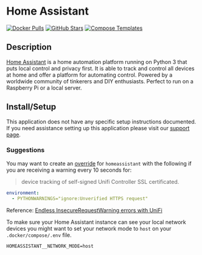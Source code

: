# Home Assistant

[![Docker Pulls](https://img.shields.io/docker/pulls/homeassistant/home-assistant?style=flat-square&color=607D8B&label=docker%20pulls&logo=docker)](https://hub.docker.com/r/homeassistant/home-assistant)
[![GitHub Stars](https://img.shields.io/github/stars/home-assistant/core?style=flat-square&color=607D8B&label=github%20stars&logo=github)](https://github.com/home-assistant/core)
[![Compose Templates](https://img.shields.io/static/v1?style=flat-square&color=607D8B&label=compose&message=templates)](https://github.com/GhostWriters/DockSTARTer/tree/master/compose/.apps/homeassistant)

## Description

[Home Assistant](https://www.home-assistant.io/) is a home automation platform
running on Python 3 that puts local control and privacy first. It is able to
track and control all devices at home and offer a platform for automating
control. Powered by a worldwide community of tinkerers and DIY enthusiasts.
Perfect to run on a Raspberry Pi or a local server.

## Install/Setup

This application does not have any specific setup instructions documented. If
you need assistance setting up this application please visit our
[support page](https://dockstarter.com/basics/support/).

### Suggestions

You may want to create an
[override](https://dockstarter.com/overrides/introduction/) for `homeassistant`
with the following if you are receiving a warning every 10 seconds for:

> device tracking of self-signed Unifi Controller SSL certificated.

```yml
environment:
  - PYTHONWARNINGS="ignore:Unverified HTTPS request"
```

Reference:
[Endless InsecureRequestWarning errors with UniFi](https://community.home-assistant.io/t/endless-insecurerequestwarning-errors-with-unifi/31831/12)

To make sure your Home Assistant instance can see your local network devices you might want to set your network mode to `host` on your `.docker/compose/.env` file.

```env
HOMEASSISTANT__NETWORK_MODE=host
```
